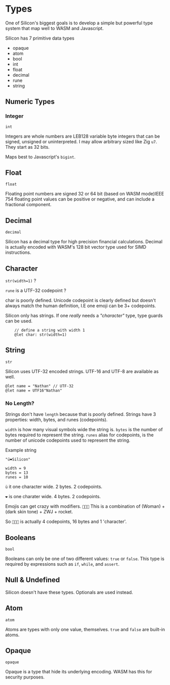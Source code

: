 # Types

One of Silicon's biggest goals is to develop a simple but powerful type system that map well to WASM and Javascript.

Silicon has 7 primitive data types

- opaque
- atom
- bool
- int
- float
- decimal
- rune
- string

## Numeric Types

### Integer

`int`

Integers are whole numbers are LEB128 variable byte integers that can be signed, unsigned or uninterpreted. I may allow arbitrary sized like Zig `u7`. They start as 32 bits.

Maps best to Javascript's `bigint`.

## Float

`float`

Floating point numbers are signed 32 or 64 bit (based on WASM mode)IEEE 754 floating point values can be positive or negative, and can include a fractional component.

## Decimal

`decimal`

Silicon has a decimal type for high precision financial calculations. Decimal is actually encoded with WASM's 128 bit vector type used for SIMD instructions.

## Character

`str(width=1)` ?

`rune` is a UTF-32 codepoint ?

char is poorly defined. Unicode codepoint is clearly defined but doesn't always match the human definition, I.E one emoji can be 3+ codepoints.

Silicon only has strings. If one _really_ needs a _"character"_ type, type guards can be used.

        // define a string with width 1
        @let char: str(width=1)

## String

`str`

Silicon uses UTF-32 encoded strings. UTF-16 and UTF-8 are available as well.

    @let name = "Nathan" // UTF-32
    @let name = UTF16"Nathan"

### No Length?

Strings don't have `length` because that is poorly defined. Strings have 3 properties: width, bytes, and runes (codepoints).

`width` is how many visual symbols wide the string is.
`bytes` is the number of bytes required to represent the string.
`runes` alias for codepoints, is the number of unicode codepoints used to represent the string.

Example string

    "ü❤️Silicon"

    width = 9
    bytes = 13
    runes = 10

`ü` it one character wide. 2 bytes. 2 codepoints.

`️❤️` is one charater wide. 4 bytes. 2 codepoints.

Emojis can get crazy with modifiers. `👩🏿‍🚀` This is a combination of (Woman) + (dark skin tone) + ZWJ + rocket.

So `👩🏿‍🚀` is actually 4 codepoints, 16 bytes and 1 'character'.

## Booleans

`bool`

Booleans can only be one of two different values: `true` or `false`. This type
is required by expressions such as `if`, `while`, and `assert`.

## Null & Undefined

Silicon doesn't have these types. Optionals are used instead.

## Atom

`atom`

Atoms are types with only one value, themselves. `true` and `false` are built-in atoms.

## Opaque

`opaque`

Opaque is a type that hide its underlying encoding. WASM has this for security purposes.
